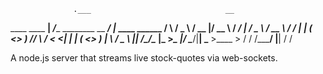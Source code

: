                   .___                              __                 
  ____   ____   __| _/____       ________ __  _____/  |_  ____   ______
 /    \ /  _ \ / __ |/ __ \     / ____/  |  \/  _ \   __\/ __ \ /  ___/
|   |  (  <_> ) /_/ \  ___/    < <_|  |  |  (  <_> )  | \  ___/ \___ \ 
|___|  /\____/\____ |\___  >____\__   |____/ \____/|__|  \___  >____  >
     \/            \/    \/_____/  |__|                      \/     \/ 

A node.js server that streams live stock-quotes via web-sockets.
